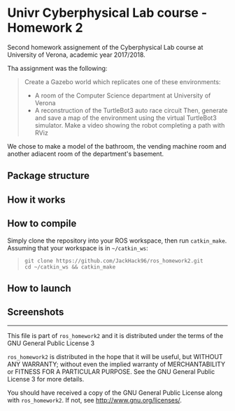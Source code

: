 # Univr Cyberphysical Lab course - Homework 2
Second homework assignement of the Cyberphysical Lab course at University of Verona, academic year 2017/2018.

Tha assignment was the following:
> Create a Gazebo world which replicates one of these environments:
> - A room of the Computer Science department at University of Verona
> - A reconstruction of the TurtleBot3 auto race circuit
> Then, generate and save a map of the environment using the virtual TurtleBot3 simulator.
> Make a video showing the robot completing a path with RViz

We chose to make a model of the bathroom, the vending machine room and another adiacent room of the department's basement.

## Package structure

## How it works

## How to compile
Simply clone the repository into your ROS workspace, then run `catkin_make`.  
Assuming that your workspace is in `~/catkin_ws`:
> `git clone https://github.com/JackHack96/ros_homework2.git`  
> `cd ~/catkin_ws && catkin_make`

## How to launch

## Screenshots

---
This file is part of `ros_homework2` and it is distributed under the terms of the GNU General Public License 3

`ros_homework2` is distributed in the hope that it will be useful, but WITHOUT ANY WARRANTY; without even the implied warranty of MERCHANTABILITY or FITNESS FOR A PARTICULAR PURPOSE. See the GNU General Public License 3 for more details.

You should have received a copy of the GNU General Public License along with `ros_homework2`. If not, see http://www.gnu.org/licenses/.
